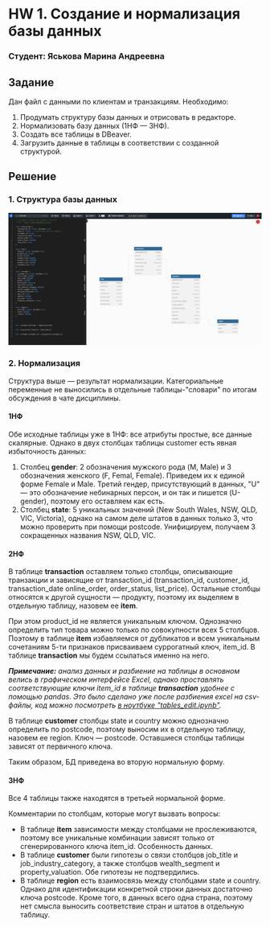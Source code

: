 # HW 1. Создание и нормализация базы данных
### Студент: Яськова Марина Андреевна
## Задание
Дан файл с данными по клиентам и транзакциям. Необходимо:
1. Продумать структуру базы данных и отрисовать в редакторе.
2. Нормализовать базу данных (1НФ — 3НФ).
3. Создать все таблицы в DBeaver.
4. Загрузить данные в таблицы в соответствии с созданной структурой.
## Решение
### 1. Структура базы данных
![db_structure.png](screenshots/db_structure.png)

### 2. Нормализация
Структура выше — результат нормализации. Категориальные переменные не выносились в отдельные таблицы-"словари" по итогам обсуждения в чате дисциплины.
#### 1НФ
Обе исходные таблицы уже в 1НФ: все атрибуты простые, все данные скалярные. Однако в двух столбцах таблицы customer есть явная избыточность данных:
1. Столбец **gender**: 2 обозначения мужского рода (M, Male) и 3 обозначения женского (F, Femal, Female). Приведем их к единой форме Female и Male. Третий гендер, присутствующий в данных, "U" — это обозначение небинарных персон, и он так и пишется (U-gender), поэтому его оставляем как есть.
2. Столбец **state**: 5 уникальных значений (New South Wales, NSW, QLD, VIC, Victoria), однако на самом деле штатов в данных только 3, что можно проверить при помощи postcode. Унифицируем, получаем 3 сокращенных названия NSW, QLD, VIC.
#### 2НФ
В таблице **transaction** оставляем только столбцы, описывающие транзакции и зависящие от transaction_id (transaction_id, customer_id, transaction_date	online_order, order_status, list_price). Остальные столбцы относятся к другой сущности — продукту, поэтому их выделяем в отдельную таблицу, назовем ее **item**.

При этом product_id не является уникальным ключом. Однозначно определить тип товара можно только по совокупности всех 5 столбцов. Поэтому в таблице **item** избавляемся от дубликатов и всем уникальным сочетаниям 5-ти признаков присваиваем суррогатный ключ, item_id. В таблице **transaction** мы будем ссылаться именно на него.

***Примечание:** анализ данных и разбиение на таблицы в основном велись в графическом интерфейсе Excel, однако проставлять соответствующие ключи item_id в таблице **transaction** удобнее с помощью pandas. Это было сделано уже после разбиения excel на csv-файлы, код можно посмотреть [в ноутбуке "tables_edit.ipynb"](tables_edit.ipynb).*

В таблице **customer** столбцы state и country можно однозначно определить по postcode, поэтому выносим их в отдельную таблицу, назовем ее region. Ключ — postcode. Оставшиеся столбцы таблицы зависят от первичного ключа.

Таким образом, БД приведена во вторую нормальную форму.

#### 3НФ
Все 4 таблицы также находятся в третьей нормальной форме.

Комментарии по столбцам, которые могут вызвать вопросы:
* В таблице **item** зависимости между столбцами не прослеживаются, поэтому все уникальные комбинации зависят только от сгенерированного ключа item_id. Особенность данных.
* В таблице **customer** были гипотезы о связи столбцов job_title и job_industry_category, а также столбцов wealth_segment и property_valuation. Обе гипотезы не подтвердились.
* В таблице **region** есть взаимосвязь между столбцами state и country. Однако для идентификации конкретной строки данных достаточно ключа postcode. Кроме того, в данных всего одна страна, поэтому нет смысла выносить соответствие стран и штатов в отдельную таблицу.